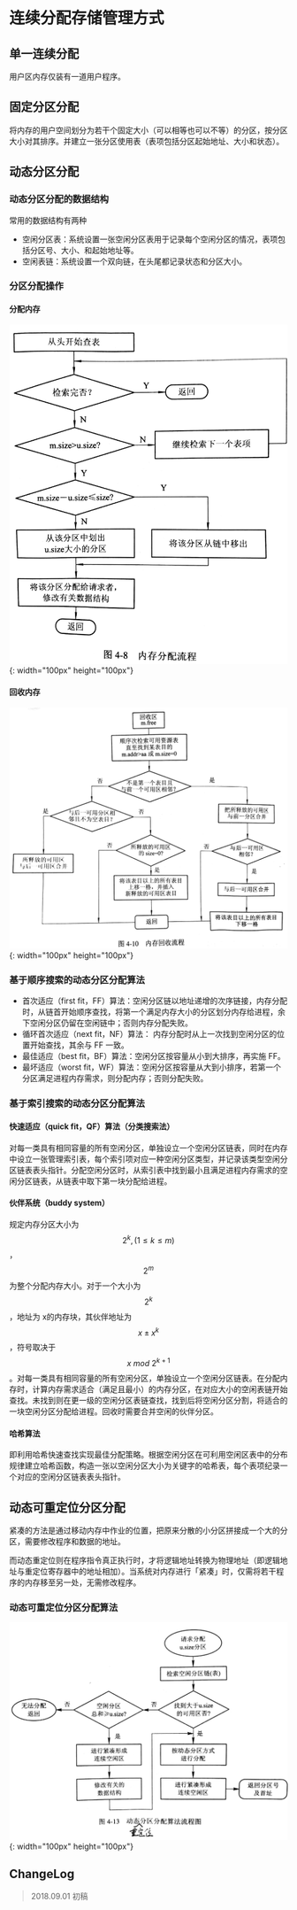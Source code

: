# 连续分配存储管理方式

## 单一连续分配

用户区内存仅装有一道用户程序。

## 固定分区分配

将内存的用户空间划分为若干个固定大小（可以相等也可以不等）的分区，按分区大小对其排序。并建立一张分区使用表（表项包括分区起始地址、大小和状态）。

## 动态分区分配

### 动态分区分配的数据结构

常用的数据结构有两种

- 空闲分区表：系统设置一张空闲分区表用于记录每个空闲分区的情况，表项包括分区号、大小、和起始地址等。
- 空闲表链：系统设置一个双向链，在头尾都记录状态和分区大小。

### 分区分配操作

#### 分配内存

![s2018-08-17_8](s2018-08-17_8.jpg){: width="100px" height="100px"}

#### 回收内存

![s2018-08-17_7](s2018-08-17_7.jpg){: width="100px" height="100px"}

### 基于顺序搜索的动态分区分配算法

- 首次适应（first fit，FF）算法：空闲分区链以地址递增的次序链接，内存分配时，从链首开始顺序查找，将第一个满足内存大小的分区划分内存给进程，余下空闲分区仍留在空闲链中；否则内存分配失败。
- 循环首次适应（next fit，NF）算法： 内存分配时从上一次找到空闲分区的位置开始查找，其余与 FF 一致。
- 最佳适应（best fit，BF）算法：空闲分区按容量从小到大排序，再实施 FF。
- 最坏适应（worst fit，WF）算法：空闲分区按容量从大到小排序，若第一个分区满足进程内存需求，则分配内存；否则分配失败。

### 基于索引搜索的动态分区分配算法

#### 快速适应（quick fit，QF）算法（分类搜索法）

对每一类具有相同容量的所有空闲分区，单独设立一个空闲分区链表，同时在内存中设立一张管理索引表，每个索引项对应一种空闲分区类型，并记录该类型空闲分区链表表头指针。分配空闲分区时，从索引表中找到最小且满足进程内存需求的空闲分区链表，从链表中取下第一块分配给进程。

#### 伙伴系统（buddy system）

规定内存分区大小为 $$2^k,(1 \leq k \leq m)$$ ，$$2^m$$ 为整个分配内存大小。对于一个大小为 $$2^k$$ ，地址为 x的内存块，其伙伴地址为 $$x \pm x^k$$ ，符号取决于 $$x \ mod \  2^{k+1}$$ 。对每一类具有相同容量的所有空闲分区，单独设立一个空闲分区链表。在分配内存时，计算内存需求适合（满足且最小）的内存分区，在对应大小的空闲表链开始查找。未找到则在更一级的空闲分区表链查找，找到后将空闲分区分割，将适合的一块空闲分区分配给进程。回收时需要合并空闲的伙伴分区。

#### 哈希算法

即利用哈希快速查找实现最佳分配策略。根据空闲分区在可利用空闲区表中的分布规律建立哈希函数，构造一张以空闲分区大小为关键字的哈希表，每个表项纪录一个对应的空闲分区链表表头指针。

## 动态可重定位分区分配

紧凑的方法是通过移动内存中作业的位置，把原来分散的小分区拼接成一个大的分区，需要修改程序和数据的地址。

而动态重定位则在程序指令真正执行时，才将逻辑地址转换为物理地址（即逻辑地址与重定位寄存器中的地址相加）。当系统对内存进行「紧凑」时，仅需将若干程序的内存移至另一处，无需修改程序。

### 动态可重定位分区分配算法

![s2018-08-17_10](s2018-08-17_10.jpg){: width="100px" height="100px"}

## ChangeLog

> 2018.09.01 初稿